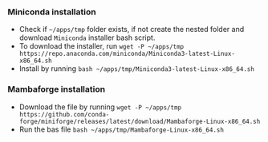 ### Miniconda installation

* Check if `~/apps/tmp` folder exists, if not create the nested folder and download `Miniconda` installer bash script.
* To download the installer, run `wget -P ~/apps/tmp https://repo.anaconda.com/miniconda/Miniconda3-latest-Linux-x86_64.sh`
* Install by running `bash ~/apps/tmp/Miniconda3-latest-Linux-x86_64.sh`

### Mambaforge installation

* Download the file by running `wget -P ~/apps/tmp https://github.com/conda-forge/miniforge/releases/latest/download/Mambaforge-Linux-x86_64.sh`
* Run the bas file `bash ~/apps/tmp/Mambaforge-Linux-x86_64.sh`